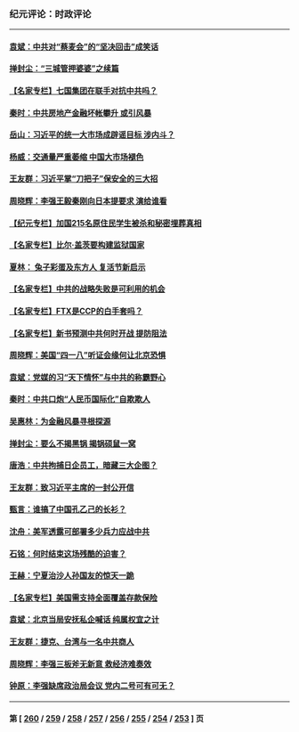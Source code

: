 ### 纪元评论：时政评论
---
#### [袁斌：中共对“蔡麦会”的“坚决回击”成笑话](../../pages/nsc1025/n13966372.md) 
#### [掸封尘：“三城管押婆婆”之续篇](../../pages/nsc1025/n13966294.md) 
#### [【名家专栏】七国集团在联手对抗中共吗？](../../pages/nsc1025/n13965757.md) 
#### [秦时：中共房地产金融坏帐攀升 或引风暴](../../pages/nsc1025/n13966038.md) 
#### [岳山：习近平的统一大市场成辟谣目标 涉内斗？](../../pages/nsc1025/n13965723.md) 
#### [杨威：交通量严重萎缩 中国大市场褪色](../../pages/nsc1025/n13965380.md) 
#### [王友群：习近平掌“刀把子”保安全的三大招](../../pages/nsc1025/n13965308.md) 
#### [周晓辉：李强王毅秦刚向日本提要求 演给谁看](../../pages/nsc1025/n13965209.md) 
#### [【纪元专栏】加国215名原住民学生被杀和秘密埋葬真相](../../pages/nsc1025/n13965187.md) 
#### [【名家专栏】比尔‧盖茨要构建监狱国家](../../pages/nsc1025/n13963766.md) 
#### [夏林： 兔子彩蛋及东方人 复活节新启示](../../pages/nsc1025/n13965188.md) 
#### [【名家专栏】中共的战略失败是可利用的机会](../../pages/nsc1025/n13964294.md) 
#### [【名家专栏】FTX是CCP的白手套吗？](../../pages/nsc1025/n13964456.md) 
#### [【名家专栏】新书预测中共何时开战 提防阻法](../../pages/nsc1025/n13964473.md) 
#### [周晓辉：美国“四一八”听证会缘何让北京恐惧](../../pages/nsc1025/n13964549.md) 
#### [袁斌：党媒的习“天下情怀”与中共的称霸野心](../../pages/nsc1025/n13964329.md) 
#### [秦时：中共口炮“人民币国际化”自欺欺人](../../pages/nsc1025/n13964490.md) 
#### [吴惠林：为金融风暴寻根探源](../../pages/nsc1025/n13964475.md) 
#### [掸封尘：要么不揭黑锅 揭锅硕鼠一窝](../../pages/nsc1025/n13964345.md) 
#### [唐浩：中共拘捕日企员工，暗藏三大企图？](../../pages/nsc1025/n13964108.md) 
#### [王友群：致习近平主席的一封公开信](../../pages/nsc1025/n13963950.md) 
#### [甄言：谁搞了中国孔乙己的长衫？](../../pages/nsc1025/n13964132.md) 
#### [沈舟：美军透露可部署多少兵力应战中共](../../pages/nsc1025/n13964067.md) 
#### [石铭：何时结束这场残酷的迫害？](../../pages/nsc1025/n13964016.md) 
#### [王赫：宁夏治沙人孙国友的惊天一跪](../../pages/nsc1025/n13963952.md) 
#### [【名家专栏】美国需支持全面覆盖存款保险](../../pages/nsc1025/n13963860.md) 
#### [袁斌：北京当局安抚私企喊话 纯属权宜之计](../../pages/nsc1025/n13963696.md) 
#### [王友群：捷克、台湾与一名中共商人](../../pages/nsc1025/n13962880.md) 
#### [周晓辉：李强三板斧无新意 救经济难奏效](../../pages/nsc1025/n13963335.md) 
#### [钟原：李强缺席政治局会议 党内二号可有可无？](../../pages/nsc1025/n13962965.md) 

---
#### 第 [ [260](./260.md) / [259](./259.md) / [258](./258.md) / [257](./257.md) / [256](./256.md) / [255](./255.md) / [254](./254.md) / [253](./253.md) ] 页
